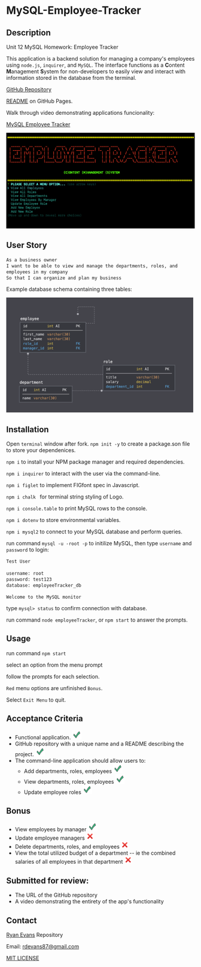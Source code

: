 # MySQL-Employee-Tracker

## Description

Unit 12 MySQL Homework: Employee Tracker

This application is a backend solution for managing a company's employees using `node.js`, `inquirer`, and `MySQL`. The interface functions as a **C**ontent **M**anagement **S**ystem for non-developers to easily view and interact with information stored in the database from the terminal. 

[GitHub Repository](https://github.com/rdevans87/MySQL-Employee-Tracker)

[README](/) on GitHub Pages.

Walk through video demonstrating applications funcionality: 

[MySQL Employee Tracker](https://drive.google.com/file/d/1VDGGTiSp2DNNYfgw-0ArMB5ri3vWl1S2/view?usp=sharing) 


<img src="Assets/mysql-menu.png" width="600"/>


## User Story

```
As a business owner
I want to be able to view and manage the departments, roles, and employees in my company
So that I can organize and plan my business
```

Example database schema containing three tables:

<img src="Assets/schema.png" width="500px"/>

## Installation 

Open `terminal` window after fork.
`npm init -y` to create a package.son file to store your dependenices. 

`npm i` to install your NPM package manager and required dependencies.

`npm i inquirer` to interact with the user via the command-line.

`npm i figlet` to implement FIGfont spec in Javascript. 

`npm i chalk ` for terminal string styling of Logo.

`npm i console.table` to print MySQL rows to the console.

`npm i dotenv` to store environmental variables.

`npm i mysql2` to connect to your MySQL database and perform queries.

run command `mysql -u -root -p` to initilize MySQL, then type `username` and `password` to login:

```
Test User

username: root
password: test123
database: employeeTracker_db

 ```
`Welcome to the MySQL monitor` 

type `mysql> status` to confirm connection with database.

run command `node employeeTracker`, or `npm start` to answer the prompts.

## Usage

run command `npm start` 

select an option from the menu prompt 

follow the prompts for each selection.

`Red` menu options are unfinished `Bonus`.

Select `Exit Menu` to quit.


## Acceptance Criteria

* Functional application. <img src="Assets/icons8-checkmark.png"/>
* GitHub repository with a unique name and a README describing the project. <img src="Assets/icons8-checkmark.png"/>
* The command-line application should allow users to:
  * Add departments, roles, employees <img src="Assets/icons8-checkmark.png"/>
  * View departments, roles, employees <img src="Assets/icons8-checkmark.png"/>
  * Update employee roles <img src="Assets/icons8-checkmark.png"/>

## Bonus

* View employees by manager <img src="Assets/icons8-checkmark.png" />
* Update employee managers <img src="Assets/icons8-cross_mark.png" width="20px"/>
* Delete departments, roles, and employees  <img src="Assets/icons8-cross_mark.png" width="20px"/>
* View the total utilized budget of a department -- ie the combined salaries of all employees in that department  <img src="Assets/icons8-cross_mark.png" width="20px"/>

## Submitted for review:

* The URL of the GitHub repository
* A video demonstrating the entirety of the app's functionality 

## Contact 

[Ryan Evans](https://github.com/rdevans87) Repository

 Email: <a href="mailto:rdevans87@gmail.com">rdevans87@gmail.com</a>


[MIT LICENSE](LICENSE)